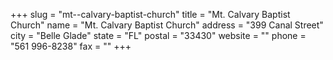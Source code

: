 +++
slug = "mt--calvary-baptist-church"
title = "Mt. Calvary Baptist Church"
name = "Mt. Calvary Baptist Church"
address = "399 Canal Street"
city = "Belle Glade"
state = "FL"
postal = "33430"
website = ""
phone = "561 996-8238"
fax = ""
+++
